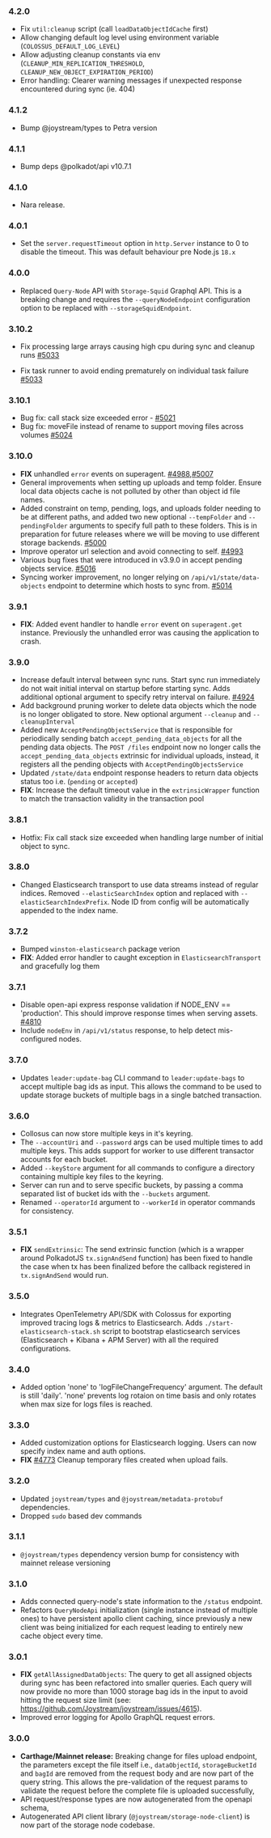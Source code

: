 ### 4.2.0

- Fix `util:cleanup` script (call `loadDataObjectIdCache` first)
- Allow changing default log level using environment variable (`COLOSSUS_DEFAULT_LOG_LEVEL`)
- Allow adjusting cleanup constants via env (`CLEANUP_MIN_REPLICATION_THRESHOLD`, `CLEANUP_NEW_OBJECT_EXPIRATION_PERIOD`)
- Error handling: Clearer warning messages if unexpected response encountered during sync (ie. 404)

### 4.1.2

- Bump @joystream/types to Petra version

### 4.1.1

- Bump deps @polkadot/api v10.7.1

### 4.1.0

- Nara release.

### 4.0.1

- Set the `server.requestTimeout` option in `http.Server` instance to 0 to disable the timeout. This was default behaviour pre Node.js `18.x`

### 4.0.0

- Replaced `Query-Node` API with `Storage-Squid` Graphql API. This is a breaking change and requires the `--queryNodeEndpoint` configuration option to be replaced with `--storageSquidEndpoint`.

### 3.10.2

- Fix processing large arrays causing high cpu during sync and cleanup runs [#5033](https://github.com/Joystream/joystream/pull/5033)

- Fix task runner to avoid ending prematurely on individual task failure [#5033](https://github.com/Joystream/joystream/pull/5033)

### 3.10.1

- Bug fix: call stack size exceeded error - [#5021](https://github.com/Joystream/joystream/pull/5021)
- Bug fix: moveFile instead of rename to support moving files across volumes [#5024](https://github.com/Joystream/joystream/pull/5024)

### 3.10.0

- **FIX** unhandled `error` events on superagent. [#4988](https://github.com/Joystream/joystream/pull/4998),[#5007](https://github.com/Joystream/joystream/pull/5007)
- General improvements when setting up uploads and temp folder. Ensure local data objects cache is not polluted by other than object id file names.
- Added constraint on temp, pending, logs, and uploads folder needing to be at different paths, and added two new optional `--tempFolder` and `--pendingFolder` arguments to specify full path to these folders. This is in preparation for future releases where we will be moving to use different storage backends. [#5000](https://github.com/Joystream/joystream/pull/5000)
- Improve operator url selection and avoid connecting to self. [#4993](https://github.com/Joystream/joystream/pull/4993)
- Various bug fixes that were introduced in v3.9.0 in accept pending objects service. [#5016](https://github.com/Joystream/joystream/pull/5016)
- Syncing worker improvement, no longer relying on `/api/v1/state/data-objects` endpoint to determine which hosts to sync from. [#5014](https://github.com/Joystream/joystream/pull/5014)

### 3.9.1

- **FIX**: Added event handler to handle `error` event on `superagent.get` instance. Previously the unhandled error was causing the application to crash.

### 3.9.0

- Increase default interval between sync runs. Start sync run immediately do not wait initial interval on startup before starting sync. Adds additional optional argument to specify retry interval on failure. [#4924](https://github.com/Joystream/joystream/pull/4924)
- Add background pruning worker to delete data objects which the node is no longer obligated to store. New optional argument `--cleanup` and `--cleanupInterval`
- Added new `AcceptPendingObjectsService` that is responsible for periodically sending batch `accept_pending_data_objects` for all the pending data objects. The `POST /files` endpoint now no longer calls the `accept_pending_data_objects` extrinsic for individual uploads, instead, it registers all the pending objects with `AcceptPendingObjectsService`
- Updated `/state/data` endpoint response headers to return data objects status too i.e. (`pending` or `accepted`)
- **FIX**: Increase the default timeout value in the `extrinsicWrapper` function to match the transaction validity in the transaction pool

### 3.8.1

- Hotfix: Fix call stack size exceeded when handling large number of initial object to sync.

### 3.8.0

- Changed Elasticsearch transport to use data streams instead of regular indices. Removed `--elasticSearchIndex` option and replaced with `--elasticSearchIndexPrefix`. Node ID from config will be automatically appended to the index name.

### 3.7.2

- Bumped `winston-elasticsearch` package verion
- **FIX**: Added error handler to caught exception in `ElasticsearchTransport` and gracefully log them

### 3.7.1

- Disable open-api express response validation if NODE_ENV == 'production'. This should improve response times when serving assets. [#4810](https://github.com/Joystream/joystream/pull/4810)
- Include `nodeEnv` in `/api/v1/status` response, to help detect mis-configured nodes.

### 3.7.0

- Updates `leader:update-bag` CLI command to `leader:update-bags` to accept multiple bag ids as input. This allows the command to be used to update storage buckets of multiple bags in a single batched transaction.

### 3.6.0

- Collosus can now store multiple keys in it's keyring.
- The `--accountUri` and `--password` args can be used multiple times to add multiple keys. This adds support for worker to use different transactor accounts for each bucket.
- Added `--keyStore` argument for all commands to configure a directory containing multiple key files to the keyring.
- Server can run and to serve specific buckets, by passing a comma separated list of bucket ids with the `--buckets` argument.
- Renamed `--operatorId` argument to `--workerId` in operator commands for consistency.

### 3.5.1

- **FIX** `sendExtrinsic`: The send extrinsic function (which is a wrapper around PolkadotJS `tx.signAndSend` function) has been fixed to handle the case when tx has been finalized before the callback registered in `tx.signAndSend` would run.

### 3.5.0

- Integrates OpenTelemetry API/SDK with Colossus for exporting improved tracing logs & metrics to Elasticsearch. Adds `./start-elasticsearch-stack.sh` script to bootstrap elasticsearch services (Elasticsearch + Kibana + APM Server) with all the required configurations.

### 3.4.0

- Added option 'none' to 'logFileChangeFrequency' argument. The default is still 'daily'. 'none' prevents log rotaion on time basis and only rotates when max size for logs files is reached.

### 3.3.0

- Added customization options for Elasticsearch logging. Users can now specify index name and auth options.
- **FIX** [#4773](https://github.com/Joystream/joystream/issues/4773) Cleanup temporary files created when upload fails.

### 3.2.0

- Updated `joystream/types` and `@joystream/metadata-protobuf` dependencies.
- Dropped `sudo` based dev commands

### 3.1.1

- `@joystream/types` dependency version bump for consistency with mainnet release versioning

### 3.1.0

- Adds connected query-node's state information to the `/status` endpoint.
- Refactors `QueryNodeApi` initialization (single instance instead of multiple ones) to have persistent apollo client caching, since previously a new client was being initialized for each request leading to entirely new cache object every time.

### 3.0.1

- **FIX** `getAllAssignedDataObjects`: The query to get all assigned objects during sync has been refactored into smaller queries. Each query will now provide no more than 1000 storage bag ids in the input to avoid hitting the request size limit (see: https://github.com/Joystream/joystream/issues/4615).
- Improved error logging for Apollo GraphQL request errors.

### 3.0.0

- **Carthage/Mainnet release:** Breaking change for files upload endpoint, the parameters except the file itself i.e., `dataObjectId`, `storageBucketId` and `bagId` are removed from the request body and are now part of the query string. This allows the pre-validation of the request params to validate the request before the complete file is uploaded successfully,
- API request/response types are now autogenerated from the openapi schema,
- Autogenerated API client library (`@joystream/storage-node-client`) is now part of the storage node codebase.
